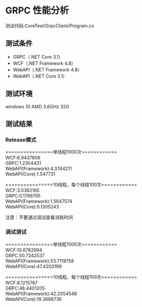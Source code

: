 # GRPC 性能分析
测试代码:CoreTest/GrpcClient/Program.cs

## 测试条件
+ GRPC（.NET Core 3.1）
+ WCF（.NET Framework 4.8）
+ WebAPI（.NET Framework 4.8）
+ WebAPI（.NET Core 3.1）

## 测试环境
 windows 10 AMD 3.6GHz 32G

## 测试结果

### Release模式

================单线程1000次============  
WCF:6.9437806  
GRPC:1.2304431  
WebAPI(Framework):4.3744211  
WebAPI(Core):1.547731  

================10线程，每个线程100次============  
WCF:3.0362185  
GRPC:0.1799795  
WebAPI(Framework):1.5647574  
WebAPI(Core):0.1305243  


注意：不要通过调试查看消耗时间

### 调试测试

================单线程1000次============  
WCF:10.6782994  
GRPC:50.7242537  
WebAPI(Framework):53.7119758  
WebAPI(Core):47.4203199  

================10线程，每个线程100次============  
WCF:8.1215767  
GRPC:48.4401205  
WebAPI(Framework):42.2054548  
WebAPI(Core):19.3688736  

